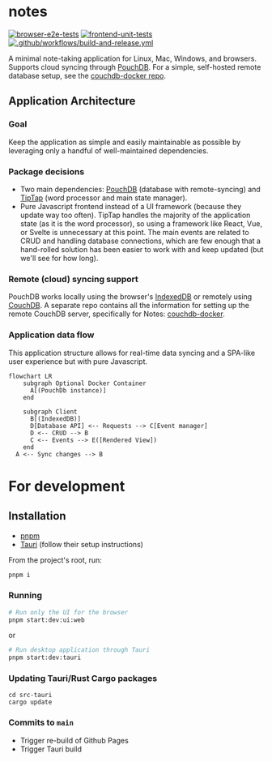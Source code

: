 # notes

[![browser-e2e-tests](https://github.com/ste163/notes/actions/workflows/run-e2e.yml/badge.svg)](https://github.com/ste163/notes/actions/workflows/run-e2e.yml) [![frontend-unit-tests](https://github.com/ste163/notes/actions/workflows/run-unit-tests.yml/badge.svg)](https://github.com/ste163/notes/actions/workflows/run-unit-tests.yml)
[![.github/workflows/build-and-release.yml](https://github.com/ste163/notes/actions/workflows/build-and-release.yml/badge.svg?branch=main)](https://github.com/ste163/notes/actions/workflows/build-and-release.yml)

A minimal note-taking application for Linux, Mac, Windows, and browsers. Supports cloud syncing through [PouchDB](https://pouchdb.com/). For a simple, self-hosted remote database setup, see the [couchdb-docker repo](https://github.com/ste163/couchdb-docker).

## Application Architecture

### Goal

Keep the application as simple and easily maintainable as possible by leveraging only a handful of well-maintained dependencies.

### Package decisions

- Two main dependencies: [PouchDB](https://pouchdb.com/) (database with remote-syncing) and [TipTap](https://tiptap.dev/) (word processor and main state manager).
- Pure Javascript frontend instead of a UI framework (because they update way too often). TipTap handles the majority of the application state (as it is the word processor), so using a framework like React, Vue, or Svelte is unnecessary at this point. The main events are related to CRUD and handling database connections, which are few enough that a hand-rolled solution has been easier to work with and keep updated (but we'll see for how long).

### Remote (cloud) syncing support

PouchDB works locally using the browser's [IndexedDB](https://developer.mozilla.org/en-US/docs/Web/API/IndexedDB_API) or remotely using [CouchDB](https://couchdb.apache.org/). A separate repo contains all the information for setting up the remote CouchDB server, specifically for Notes: [couchdb-docker](https://github.com/ste163/couchdb-docker).

### Application data flow

This application structure allows for real-time data syncing and a SPA-like user experience but with pure Javascript.

```mermaid
flowchart LR
    subgraph Optional Docker Container
      A[(PouchDb instance)]
    end

    subgraph Client
      B[(IndexedDB)]
      D[Database API] <-- Requests --> C[Event manager]
      D <-- CRUD --> B
      C <-- Events --> E([Rendered View])
    end
  A <-- Sync changes --> B
```

# For development

## Installation

- [pnpm](https://pnpm.io/)
- [Tauri](https://tauri.app/) (follow their setup instructions)

From the project's root, run:

```bash
pnpm i
```

### Running

```bash
# Run only the UI for the browser
pnpm start:dev:ui:web
```

or

```bash
# Run desktop application through Tauri
pnpm start:dev:tauri
```

### Updating Tauri/Rust Cargo packages

```
cd src-tauri
cargo update
```

### Commits to `main`

- Trigger re-build of Github Pages
- Trigger Tauri build
